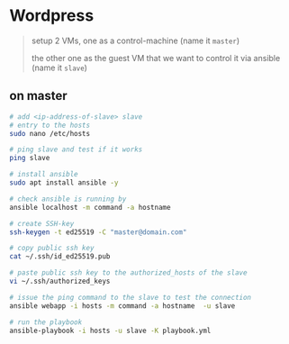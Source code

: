 # Wordpress

> setup 2 VMs, one as a control-machine (name it `master`) 
>
> the other one as the guest VM that we want to control it via ansible (name it `slave`) 

## on master

``` bash
# add <ip-address-of-slave> slave
# entry to the hosts
sudo nano /etc/hosts

# ping slave and test if it works
ping slave

# install ansible
sudo apt install ansible -y

# check ansible is running by
ansible localhost -m command -a hostname

# create SSH-key
ssh-keygen -t ed25519 -C "master@domain.com"

# copy public ssh key
cat ~/.ssh/id_ed25519.pub

# paste public ssh key to the authorized_hosts of the slave
vi ~/.ssh/authorized_keys

# issue the ping command to the slave to test the connection
ansible webapp -i hosts -m command -a hostname  -u slave

# run the playbook
ansible-playbook -i hosts -u slave -K playbook.yml
``` 